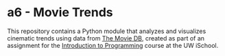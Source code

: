 # a6 - Movie Trends

This repository contains a Python module that analyzes and visualizes cinematic trends using data from [The Movie DB](https://www.themoviedb.org/), created as part of an assignment for the [Introduction to Programming](https://canvas.uw.edu/courses/1139975) course at the UW iSchool.